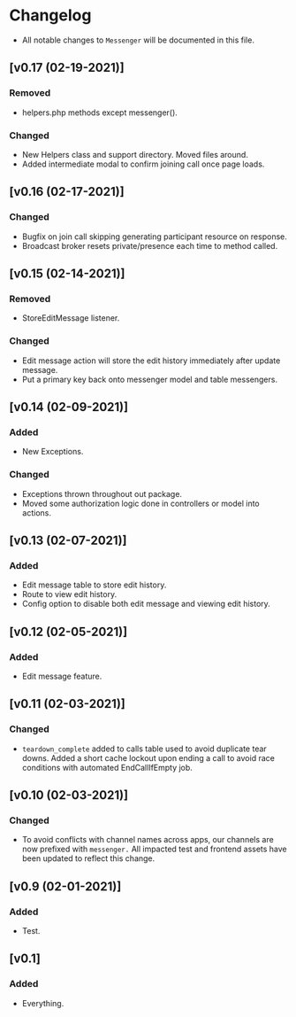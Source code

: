 # Changelog
- All notable changes to `Messenger` will be documented in this file.

## [v0.17 (02-19-2021)]

### Removed
- helpers.php methods except messenger().

### Changed
- New Helpers class and support directory. Moved files around.
- Added intermediate modal to confirm joining call once page loads.

## [v0.16 (02-17-2021)]

### Changed
- Bugfix on join call skipping generating participant resource on response.
- Broadcast broker resets private/presence each time to method called.

## [v0.15 (02-14-2021)]

### Removed
- StoreEditMessage listener.

### Changed
- Edit message action will store the edit history immediately after update message.
- Put a primary key back onto messenger model and table messengers.

## [v0.14 (02-09-2021)]

### Added
- New Exceptions.

### Changed
- Exceptions thrown throughout out package.
- Moved some authorization logic done in controllers or model into actions.

## [v0.13 (02-07-2021)]

### Added
- Edit message table to store edit history.
- Route to view edit history.
- Config option to disable both edit message and viewing edit history.

## [v0.12 (02-05-2021)]

### Added
- Edit message feature.

## [v0.11 (02-03-2021)]

### Changed
- `teardown_complete` added to calls table used to avoid duplicate tear downs. Added a short cache lockout upon ending a call to avoid race conditions with automated EndCallIfEmpty job.

## [v0.10 (02-03-2021)]

### Changed
- To avoid conflicts with channel names across apps, our channels are now prefixed with `messenger.` All impacted test and frontend assets have been updated to reflect this change.

## [v0.9 (02-01-2021)]

### Added
- Test.

## [v0.1]

### Added
- Everything.
